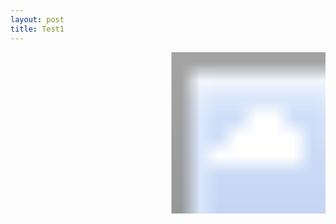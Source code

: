 ```yaml
---
layout: post
title: Test1
---
```


<style>
    img {
        margin: 0;
        position: absolute;
        top: 50%;
        left: 50%;
        transform: translate(-50%, -50%);
    }
</style>

<div id="imageContainer">

<svg width="935px" height="480px">
  
  <g transform="translate(0,0)scale(1)">
  <image width="935px" height="480px" xmlns:xlink="http://www.w3.org/1999/xlink" xlink:href="/images/canvas.png"></image></g>

</svg>

</div>
